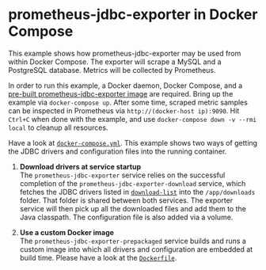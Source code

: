 # prometheus-jdbc-exporter in Docker Compose

This example shows how prometheus-jdbc-exporter may be used from within Docker
Compose. The exporter will scrape a MySQL and a PostgreSQL database. Metrics
will be collected by Prometheus.

In order to run this example, a Docker daemon, Docker Compose, and a [pre-built
prometheus-jdbc-exporter image](../../README.md#building) are required. Bring up
the example via `docker-compose up`. After some time, scraped metric samples can
be inspected in Prometheus via `http://(docker-host ip):9090`. Hit `Ctrl+C` when
done with the example, and use `docker-compose down -v --rmi local` to cleanup
all resources.

Have a look at [`docker-compose.yml`](docker-compose.yml). This example shows
two ways of getting the JDBC drivers and configuration files into the running
container.

1. **Download drivers at service startup**  
   The `prometheus-jdbc-exporter` service relies on the successful completion of
   the `prometheus-jdbc-exporter-download` service, which fetches the JDBC
   drivers listed in [`download-list`](download-list) into the `/app/downloads`
   folder. That folder is shared between both services. The exporter service
   will then pick up all the downloaded files and add them to the Java
   classpath. The configuration file is also added via a volume.

2. **Use a custom Docker image**  
   The `prometheus-jdbc-exporter-prepackaged` service builds and runs a custom
   image into which all drivers and configuration are embedded at build time.
   Please have a look at the [`Dockerfile`](Dockerfile).
